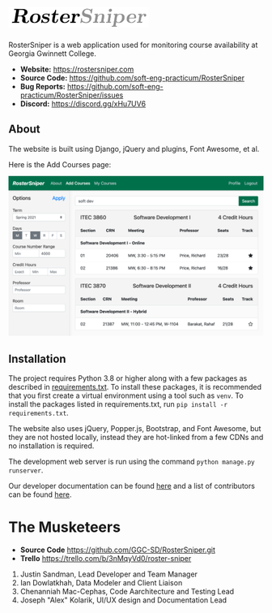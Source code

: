 # <img src="docs/img/logo.png" height="40">

RosterSniper is a web application used for monitoring course availability at Georgia Gwinnett College.

- **Website:** https://rostersniper.com
- **Source Code:** https://github.com/soft-eng-practicum/RosterSniper
- **Bug Reports:** https://github.com/soft-eng-practicum/RosterSniper/issues
- **Discord:** https://discord.gg/xHu7UV6

## About

The website is built using Django, jQuery and plugins, Font Awesome, et al.

Here is the Add Courses page:

<img src="docs/img/add-courses.png" width="600">

## Installation

The project requires Python 3.8 or higher along with a few packages as described in [requirements.txt](requirements.txt). To install these packages, it is recommended that you first create a virtual environment using a tool such as `venv`. To install the packages listed in requirements.txt, run `pip install -r requirements.txt`.

The website also uses jQuery, Popper.js, Bootstrap, and Font Awesome, but they are not hosted locally, instead they are hot-linked from a few CDNs and no installation is required.

The development web server is run using the command `python manage.py runserver`.

Our developer documentation can be found [here](docs) and a list of contributors can be found [here](Contributors.md).

# The Musketeers
- **Source Code** https://github.com/GGC-SD/RosterSniper.git
- **Trello** https://trello.com/b/3nMqyVd0/roster-sniper
1. Justin Sandman, Lead Developer and Team Manager
2. Ian Dowlatkhah, Data Modeler and Client Liaison
3. Chenanniah Mac-Cephas, Code Aarchitecture and Testing Lead
4. Joseph "Alex" Kolarik, UI/UX design and Documentation Lead
